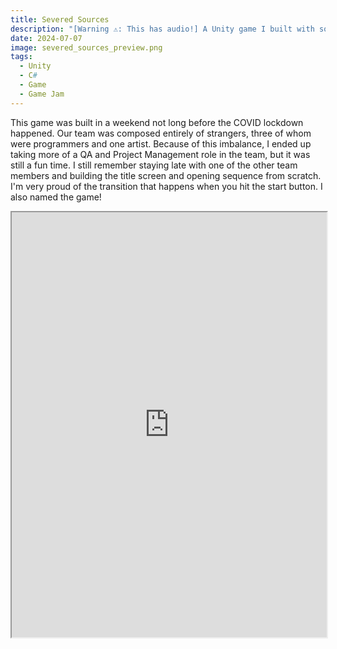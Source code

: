 ```yaml
---
title: Severed Sources
description: "[Warning ⚠️: This has audio!] A Unity game I built with some strangers at a Game Jam using the theme of 'Repair'"
date: 2024-07-07
image: severed_sources_preview.png
tags:
  - Unity
  - C#
  - Game
  - Game Jam
---
```


This game was built in a weekend not long before the COVID lockdown happened. Our team was composed entirely of strangers, three of whom were programmers and one artist. Because of this imbalance, I ended up taking more of a QA and Project Management role in the team, but it was still a fun time.
I still remember staying late with one of the other team members and building the title screen and opening sequence from scratch. I'm very proud of the transition that happens when you hit the start button. I also named the game!

<div>
    <iframe src="https://rigidseine.github.io/nzgamejam2020-Robot-squad/" width="100%" height="680px" title="severed-sources" scrolling="no" overflow="hidden" overflow-y="hidden" allowfullscreen="true">
    </iframe>
</div>